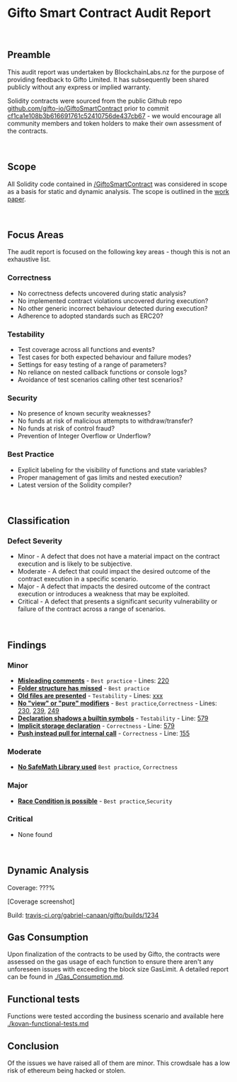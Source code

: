 # Gifto Smart Contract Audit Report
<br>

## Preamble
This audit report was undertaken by BlockchainLabs.nz for the purpose of providing feedback to Gifto Limited. It has subsequently been shared publicly without any express or implied warranty.

Solidity contracts were sourced from the public Github repo [github.com/gifto-io/GiftoSmartContract](https://github.com/gifto-io/GiftoSmartContract) prior to commit [cf1ca1e108b3b616691761c52410756de437cb67](https://github.com/gifto-io/GiftoSmartContract/commit/cf1ca1e108b3b616691761c52410756de437cb67) - we would encourage all community members and token holders to make their own assessment of the contracts.

<br>

## Scope
All Solidity code contained in [/GiftoSmartContract](https://github.com/gifto-io/GiftoSmartContract) was considered in scope as a basis for static and dynamic analysis. The scope is outlined in the [work paper](https://github.com/tikonoff/gifto/blob/master/audit/Work_paper.MD).

<br>

## Focus Areas
The audit report is focused on the following key areas - though this is not an exhaustive list.
### Correctness
- No correctness defects uncovered during static analysis?
- No implemented contract violations uncovered during execution?
- No other generic incorrect behaviour detected during execution?
- Adherence to adopted standards such as ERC20?
### Testability
- Test coverage across all functions and events?
- Test cases for both expected behaviour and failure modes?
- Settings for easy testing of a range of parameters?
- No reliance on nested callback functions or console logs?
- Avoidance of test scenarios calling other test scenarios?
### Security
- No presence of known security weaknesses?
- No funds at risk of malicious attempts to withdraw/transfer?
- No funds at risk of control fraud?
- Prevention of Integer Overflow or Underflow?
### Best Practice
- Explicit labeling for the visibility of functions and state variables?
- Proper management of gas limits and nested execution?
- Latest version of the Solidity compiler?

<br>


## Classification
### Defect Severity
- Minor - A defect that does not have a material impact on the contract execution and is likely to be subjective.
- Moderate - A defect that could impact the desired outcome of the contract execution in a specific scenario.
- Major - A defect that impacts the desired outcome of the contract execution or introduces a weakness that may be exploited.
- Critical - A defect that presents a significant security vulnerability or failure of the contract across a range of scenarios.

<br>


## Findings
### Minor
<!--- **Tokens are not automatically transferred to investors** - `Best practice` To receive a token, the investor must `buyGifto`, and then the owner of the contract must run the `deliveryToken` function to send the investor tokens. This is a manual process so there is no guarantee for the investor that they will receive their tokens other than trust. [View on GitHub](https://github.com/BlockchainLabsNZ/gifto-contracts/issues/12)

- **Removal of setMinimumBuy without removing relevant variables** - `Best practice` We would recommend that if the intention is not to make use of the removed function setMinimumBuy, that you remove these unused variables. [View on GitHub](https://github.com/BlockchainLabsNZ/gifto-contracts/issues/16)

- **The 'onlyNotOwner' modifier is not used in the contracts** - `Best practice` There is a modifier `onlyNotOwner` which is not used by any function, this can be removed. [View on GitHub](https://github.com/BlockchainLabsNZ/gifto-contracts/issues/13)

- **Explicitly declare your variable types** - `Best practice` `uint` will default to `uint256` but it is recommended to explicitly declare it as `uint256`  [View on GitHub](https://github.com/BlockchainLabsNZ/gifto-contracts/issues/9)

- **Explicitly declare your variables access modifiers** - `Best practice` You should explicitly declare `public` on the variables that are meant to be `public`. This can help to avoid errors, but it can also cause unexpected behaviour.  [View on GitHub](https://github.com/BlockchainLabsNZ/gifto-contracts/issues/8)

- **Format repository to follow standard convention (add folders, separate files)** - `Best practice` We strongly recommend restructuring the files in your repo to follow conventional approach of other token launches. This is so that relevant files can be more easily found and increases trransparency See here for examples:    [View on GitHub](https://github.com/BlockchainLabsNZ/gifto-contracts/issues/1)
-->

- **[Misleading comments](https://github.com/tikonoff/gifto/issues/2)** - `Best practice` - Lines: [220](https://github.com/gifto-io/GiftoSmartContract/blob/cf1ca1e108b3b616691761c52410756de437cb67/Gifto.sol#L220)
- **[Folder structure has missed](https://github.com/tikonoff/gifto/issues/)** - `Best practice`
- **[Old files are presented](https://github.com/tikonoff/gifto/issues/3)** - `Testability` - Lines: [xxx]()
- **[No "view" or "pure" modifiers](https://github.com/tikonoff/gifto/issues/4)** - `Best practice`,`Correctness` - Lines: [230](https://github.com/gifto-io/GiftoSmartContract/blob/cf1ca1e108b3b616691761c52410756de437cb67/Gifto.sol#L230), [239](https://github.com/gifto-io/GiftoSmartContract/blob/cf1ca1e108b3b616691761c52410756de437cb67/Gifto.sol#L239), [249](https://github.com/gifto-io/GiftoSmartContract/blob/cf1ca1e108b3b616691761c52410756de437cb67/Gifto.sol#L249)
- **[Declaration shadows a builtin symbols](https://github.com/tikonoff/gifto/issues/6)** - `Testability` - Line: [579](https://github.com/gifto-io/GiftoSmartContract/blob/cf1ca1e108b3b616691761c52410756de437cb67/Gifto.sol#L579)
- **[Implicit storage declaration](https://github.com/tikonoff/gifto/issues/7)** - `Correctness` - Line: [579](https://github.com/gifto-io/GiftoSmartContract/blob/cf1ca1e108b3b616691761c52410756de437cb67/Gifto.sol#L579)
- **[Push instead pull for internal call](https://github.com/tikonoff/gifto/issues/8)** - `Correctness` - Line: [155](https://github.com/gifto-io/GiftoSmartContract/blob/cf1ca1e108b3b616691761c52410756de437cb67/Gifto.sol#L155)


### Moderate
- **[No SafeMath Library used](https://github.com/tikonoff/gifto/issues/5)** `Best practice`, `Correctness`
  
### Major
- **[Race Condition is possible](https://github.com/tikonoff/gifto/issues/1)** - `Best practice`,`Security` 


### Critical
- None found

<br>

## Dynamic Analysis
Coverage: ???%

[Coverage screenshot]


Build: [travis-ci.org/gabriel-canaan/gifto/builds/1234](https://travis-ci.org/)

## Gas Consumption

Upon finalization of the contracts to be used by Gifto, the contracts were assessed on the gas usage of each function to ensure there aren't any unforeseen issues with exceeding the block size GasLimit. A detailed report can be found in [./Gas_Consumption.md](https://github.com/tikonoff/gifto/blob/master/audit/Gas_consumption_report.md).


## Functional tests

Functions were tested according the business scenario and available here [./kovan-functional-tests.md](https://github.com/tikonoff/gifto/blob/master/audit/kovan-functional-tests.md)


## Conclusion
Of the issues we have raised all of them are minor. 
This crowdsale has a low risk of ethereum being hacked or stolen.
